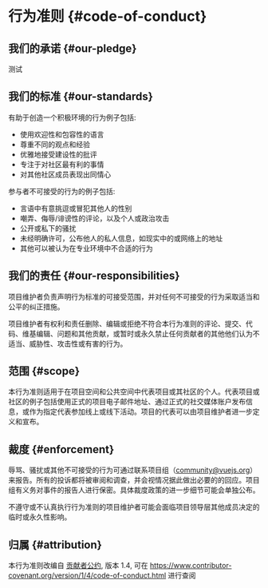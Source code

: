 # 行为准则 {#code-of-conduct}

## 我们的承诺 {#our-pledge}

测试

## 我们的标准 {#our-standards}

有助于创造一个积极环境的行为例子包括:

- 使用欢迎性和包容性的语言
- 尊重不同的观点和经验
- 优雅地接受建设性的批评
- 专注于对社区最有利的事情
- 对其他社区成员表现出同情心

参与者不可接受的行为的例子包括:

- 言语中有意挑逗或冒犯其他人的性别
- 嘲弄、侮辱/诽谤性的评论，以及个人或政治攻击
- 公开或私下的骚扰
- 未经明确许可，公布他人的私人信息，如现实中的或网络上的地址
- 其他可以被认为在专业环境中不合适的行为

## 我们的责任 {#our-responsibilities}

项目维护者负责声明行为标准的可接受范围，并对任何不可接受的行为采取适当和公平的纠正措施。

项目维护者有权利和责任删除、编辑或拒绝不符合本行为准则的评论、提交、代码、维基编辑、问题和其他贡献，或暂时或永久禁止任何贡献者的其他他们认为不适当、威胁性、攻击性或有害的行为。

## 范围 {#scope}

本行为准则适用于在项目空间和公共空间中代表项目或其社区的个人。代表项目或社区的例子包括使用正式的项目电子邮件地址、通过正式的社交媒体账户发布信息，或作为指定代表参加线上或线下活动。项目的代表可以由项目维护者进一步定义和宣布。

## 裁度 {#enforcement}

辱骂、骚扰或其他不可接受的行为可通过联系项目组（community@vuejs.org）来报告。所有的投诉都将被审阅和调查，并会视情况据此做出必要的的回应。项目组有义务对事件的报告人进行保密。具体裁度政策的进一步细节可能会单独公布。

不遵守或不认真执行行为准则的项目维护者可能会面临项目领导层其他成员决定的临时或永久性影响。

## 归属 {#attribution}

本行为准则改编自 [贡献者公约][homepage], 版本 1.4, 可在 https://www.contributor-covenant.org/version/1/4/code-of-conduct.html 进行查阅

[homepage]: https://www.contributor-covenant.org

